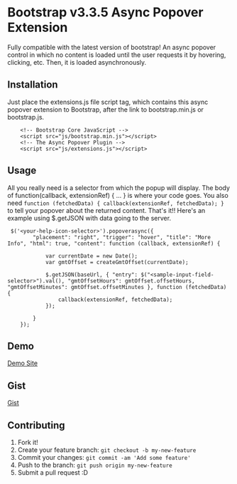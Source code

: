 # Bootstrap v3.3.5 Async Popover Extension

Fully compatible with the latest version of bootstrap!  An async popover control in which no content is loaded until the user requests it by hovering, clicking, etc. Then, it is loaded asynchronously.

## Installation

Just place the extensions.js file script tag, which contains this async popover extension to Bootstrap, after the link to bootstrap.min.js or bootstrap.js.

```
    <!-- Bootstrap Core JavaScript -->
    <script src="js/bootstrap.min.js"></script>
    <!-- The Async Popover Plugin -->
    <script src="js/extensions.js"></script>
```


## Usage

All you really need is a selector from which the popup will display.  The body of function(callback, extensionRef) { ... } is where your code goes.
You also need ```function (fetchedData) {
                callback(extensionRef, fetchedData);
            }``` to tell your popover about the returned content.  That's it!!  Here's an example using $.getJSON with data going to the server. 

```
 $('<your-help-icon-selector>').popoverasync({
        "placement": "right", "trigger": "hover", "title": "More Info", "html": true, "content": function (callback, extensionRef) {

            var currentDate = new Date();
            var gmtOffset = createGmtOffset(currentDate);

            $.getJSON(baseUrl, { "entry": $("<sample-input-field-selector>").val(), "gmtOffsetHours": gmtOffset.offsetHours, "gmtOffsetMinutes": gmtOffset.offsetMinutes }, function (fetchedData) {
                callback(extensionRef, fetchedData);
            });

        }
    });
```
## Demo

[Demo Site](http://bootstrapasyncpopover.apphb.com/ "Bootstrap Async Popover Demo") 

## Gist

[Gist](https://gist.github.com/dkemper01/0e8e386ae1bbb658a404 "Bootstrap Async Popover Gist")

## Contributing

1. Fork it!
2. Create your feature branch: `git checkout -b my-new-feature`
3. Commit your changes: `git commit -am 'Add some feature'`
4. Push to the branch: `git push origin my-new-feature`
5. Submit a pull request :D
